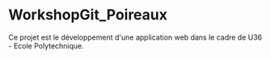 # WorkshopGit_Poireaux

Ce projet est le développement d'une application web dans le cadre de U36 - Ecole Polytechnique.
